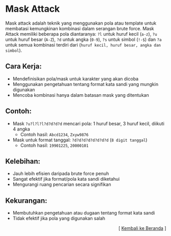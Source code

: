 # Mask Attack

Mask attack adalah teknik yang menggunakan pola atau template untuk membatasi kemungkinan kombinasi dalam serangan brute force. Mask Attack memiliki beberapa pola diantaranya: `?l` untuk huruf kecil (`a-z`), `?u` untuk huruf besar (`A-Z`), `?d` untuk angka (`0-9`), `?s` untuk simbol (`!-$`) dan `?a` untuk semua kombinasi terdiri dari (`huruf kecil, huruf besar, angka dan simbol`).

## Cara Kerja:

- Mendefinisikan pola/mask untuk karakter yang akan dicoba
- Menggunakan pengetahuan tentang format kata sandi yang mungkin digunakan
- Mencoba kombinasi hanya dalam batasan mask yang ditentukan

## Contoh:

- Mask `?u?l?l?l?d?d?d?d` mencari pola: 1 huruf besar, 3 huruf kecil, diikuti 4 angka
  - Contoh hasil: `Abcd1234`, `Zxyw9876`
- Mask untuk format tanggal: `?d?d?d?d?d?d?d?d` (`8 digit tanggal`)
  - Contoh hasil: `19901225`, `20000101`

## Kelebihan:

- Jauh lebih efisien daripada brute force penuh
- Sangat efektif jika format/pola kata sandi diketahui
- Mengurangi ruang pencarian secara signifikan

## Kekurangan:

- Membutuhkan pengetahuan atau dugaan tentang format kata sandi
- Tidak efektif jika pola yang digunakan salah

<p align="right">[ <a href="https://github.com/fixploit03/jono-ng">Kembali ke Beranda</a> ]</p>

